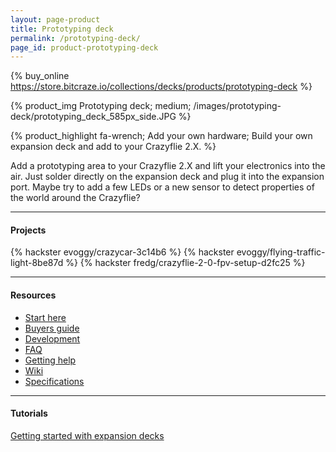 ```yaml
---
layout: page-product
title: Prototyping deck
permalink: /prototyping-deck/
page_id: product-prototyping-deck
---
```


{% buy_online https://store.bitcraze.io/collections/decks/products/prototyping-deck %}

{% product_img Prototyping deck; medium;
/images/prototyping-deck/prototyping_deck_585px_side.JPG
%}

{% product_highlight
fa-wrench;
Add your own hardware;
Build your own expansion deck and add to your Crazyflie 2.X.
%}

Add a prototyping area to your Crazyflie 2.X and lift your electronics
into the air. Just solder directly on the expansion deck and plug it
into the expansion port. Maybe try to add a few LEDs or a new sensor to detect
properties of the world around the Crazyflie?

---

#### Projects
{% hackster evoggy/crazycar-3c14b6 %}
{% hackster evoggy/flying-traffic-light-8be87d %}
{% hackster fredg/crazyflie-2-0-fpv-setup-d2fc25 %}

---

#### Resources

- [Start here](/start/)
- [Buyers guide](/crazyflie-2-0-buyers-guide/)
- [Development](/development-overview/)
- [FAQ](/frequently-asked-questions-Crazyflie-2.0/)
- [Getting help](/getting-help/)
- [Wiki](https://wiki.bitcraze.io/projects:crazyflie2:expansionboards:proto)
- [Specifications](https://store.bitcraze.io/products/prototyping-deck)

---

#### Tutorials

[Getting started with expansion decks](/getting-started-with-expansion-decks/)
